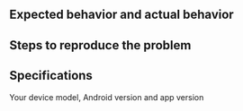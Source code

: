 ## Expected behavior and actual behavior

## Steps to reproduce the problem

## Specifications
Your device model, Android version and app version